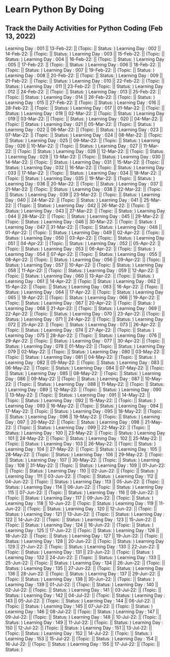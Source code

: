 # Learn Python By Doing
## Track the Daily Activities for Python Coding (Feb 13, 2022)

Learning Day : 001 || 13-Feb-22: || (Topic:  || Status: )
Learning Day : 002 || 14-Feb-22: || (Topic:  || Status: )
Learning Day : 003 || 15-Feb-22: || (Topic:  || Status: )
Learning Day : 004 || 16-Feb-22: || (Topic:  || Status: )
Learning Day : 005 || 17-Feb-22: || (Topic:  || Status: )
Learning Day : 006 || 18-Feb-22: || (Topic:  || Status: )
Learning Day : 007 || 19-Feb-22: || (Topic:  || Status: )
Learning Day : 008 || 20-Feb-22: || (Topic:  || Status: )
Learning Day : 009 || 21-Feb-22: || (Topic:  || Status: )
Learning Day : 010 || 22-Feb-22: || (Topic:  || Status: )
Learning Day : 011 || 23-Feb-22: || (Topic:  || Status: )
Learning Day : 012 || 24-Feb-22: || (Topic:  || Status: )
Learning Day : 013 || 25-Feb-22: || (Topic:  || Status: )
Learning Day : 014 || 26-Feb-22: || (Topic:  || Status: )
Learning Day : 015 || 27-Feb-22: || (Topic:  || Status: )
Learning Day : 016 || 28-Feb-22: || (Topic:  || Status: )
Learning Day : 017 || 01-Mar-22: || (Topic:  || Status: )
Learning Day : 018 || 02-Mar-22: || (Topic:  || Status: )
Learning Day : 019 || 03-Mar-22: || (Topic:  || Status: )
Learning Day : 020 || 04-Mar-22: || (Topic:  || Status: )
Learning Day : 021 || 05-Mar-22: || (Topic:  || Status: )
Learning Day : 022 || 06-Mar-22: || (Topic:  || Status: )
Learning Day : 023 || 07-Mar-22: || (Topic:  || Status: )
Learning Day : 024 || 08-Mar-22: || (Topic:  || Status: )
Learning Day : 025 || 09-Mar-22: || (Topic:  || Status: )
Learning Day : 026 || 10-Mar-22: || (Topic:  || Status: )
Learning Day : 027 || 11-Mar-22: || (Topic:  || Status: )
Learning Day : 028 || 12-Mar-22: || (Topic:  || Status: )
Learning Day : 029 || 13-Mar-22: || (Topic:  || Status: )
Learning Day : 030 || 14-Mar-22: || (Topic:  || Status: )
Learning Day : 031 || 15-Mar-22: || (Topic:  || Status: )
Learning Day : 032 || 16-Mar-22: || (Topic:  || Status: )
Learning Day : 033 || 17-Mar-22: || (Topic:  || Status: )
Learning Day : 034 || 18-Mar-22: || (Topic:  || Status: )
Learning Day : 035 || 19-Mar-22: || (Topic:  || Status: )
Learning Day : 036 || 20-Mar-22: || (Topic:  || Status: )
Learning Day : 037 || 21-Mar-22: || (Topic:  || Status: )
Learning Day : 038 || 22-Mar-22: || (Topic:  || Status: )
Learning Day : 039 || 23-Mar-22: || (Topic:  || Status: )
Learning Day : 040 || 24-Mar-22: || (Topic:  || Status: )
Learning Day : 041 || 25-Mar-22: || (Topic:  || Status: )
Learning Day : 042 || 26-Mar-22: || (Topic:  || Status: )
Learning Day : 043 || 27-Mar-22: || (Topic:  || Status: )
Learning Day : 044 || 28-Mar-22: || (Topic:  || Status: )
Learning Day : 045 || 29-Mar-22: || (Topic:  || Status: )
Learning Day : 046 || 30-Mar-22: || (Topic:  || Status: )
Learning Day : 047 || 31-Mar-22: || (Topic:  || Status: )
Learning Day : 048 || 01-Apr-22: || (Topic:  || Status: )
Learning Day : 049 || 02-Apr-22: || (Topic:  || Status: )
Learning Day : 050 || 03-Apr-22: || (Topic:  || Status: )
Learning Day : 051 || 04-Apr-22: || (Topic:  || Status: )
Learning Day : 052 || 05-Apr-22: || (Topic:  || Status: )
Learning Day : 053 || 06-Apr-22: || (Topic:  || Status: )
Learning Day : 054 || 07-Apr-22: || (Topic:  || Status: )
Learning Day : 055 || 08-Apr-22: || (Topic:  || Status: )
Learning Day : 056 || 09-Apr-22: || (Topic:  || Status: )
Learning Day : 057 || 10-Apr-22: || (Topic:  || Status: )
Learning Day : 058 || 11-Apr-22: || (Topic:  || Status: )
Learning Day : 059 || 12-Apr-22: || (Topic:  || Status: )
Learning Day : 060 || 13-Apr-22: || (Topic:  || Status: )
Learning Day : 061 || 14-Apr-22: || (Topic:  || Status: )
Learning Day : 062 || 15-Apr-22: || (Topic:  || Status: )
Learning Day : 063 || 16-Apr-22: || (Topic:  || Status: )
Learning Day : 064 || 17-Apr-22: || (Topic:  || Status: )
Learning Day : 065 || 18-Apr-22: || (Topic:  || Status: )
Learning Day : 066 || 19-Apr-22: || (Topic:  || Status: )
Learning Day : 067 || 20-Apr-22: || (Topic:  || Status: )
Learning Day : 068 || 21-Apr-22: || (Topic:  || Status: )
Learning Day : 069 || 22-Apr-22: || (Topic:  || Status: )
Learning Day : 070 || 23-Apr-22: || (Topic:  || Status: )
Learning Day : 071 || 24-Apr-22: || (Topic:  || Status: )
Learning Day : 072 || 25-Apr-22: || (Topic:  || Status: )
Learning Day : 073 || 26-Apr-22: || (Topic:  || Status: )
Learning Day : 074 || 27-Apr-22: || (Topic:  || Status: )
Learning Day : 075 || 28-Apr-22: || (Topic:  || Status: )
Learning Day : 076 || 29-Apr-22: || (Topic:  || Status: )
Learning Day : 077 || 30-Apr-22: || (Topic:  || Status: )
Learning Day : 078 || 01-May-22: || (Topic:  || Status: )
Learning Day : 079 || 02-May-22: || (Topic:  || Status: )
Learning Day : 080 || 03-May-22: || (Topic:  || Status: )
Learning Day : 081 || 04-May-22: || (Topic:  || Status: )
Learning Day : 082 || 05-May-22: || (Topic:  || Status: )
Learning Day : 083 || 06-May-22: || (Topic:  || Status: )
Learning Day : 084 || 07-May-22: || (Topic:  || Status: )
Learning Day : 085 || 08-May-22: || (Topic:  || Status: )
Learning Day : 086 || 09-May-22: || (Topic:  || Status: )
Learning Day : 087 || 10-May-22: || (Topic:  || Status: )
Learning Day : 088 || 11-May-22: || (Topic:  || Status: )
Learning Day : 089 || 12-May-22: || (Topic:  || Status: )
Learning Day : 090 || 13-May-22: || (Topic:  || Status: )
Learning Day : 091 || 14-May-22: || (Topic:  || Status: )
Learning Day : 092 || 15-May-22: || (Topic:  || Status: )
Learning Day : 093 || 16-May-22: || (Topic:  || Status: )
Learning Day : 094 || 17-May-22: || (Topic:  || Status: )
Learning Day : 095 || 18-May-22: || (Topic:  || Status: )
Learning Day : 096 || 19-May-22: || (Topic:  || Status: )
Learning Day : 097 || 20-May-22: || (Topic:  || Status: )
Learning Day : 098 || 21-May-22: || (Topic:  || Status: )
Learning Day : 099 || 22-May-22: || (Topic:  || Status: )
Learning Day : 100 || 23-May-22: || (Topic:  || Status: )
Learning Day : 101 || 24-May-22: || (Topic:  || Status: )
Learning Day : 102 || 25-May-22: || (Topic:  || Status: )
Learning Day : 103 || 26-May-22: || (Topic:  || Status: )
Learning Day : 104 || 27-May-22: || (Topic:  || Status: )
Learning Day : 105 || 28-May-22: || (Topic:  || Status: )
Learning Day : 106 || 29-May-22: || (Topic:  || Status: )
Learning Day : 107 || 30-May-22: || (Topic:  || Status: )
Learning Day : 108 || 31-May-22: || (Topic:  || Status: )
Learning Day : 109 || 01-Jun-22: || (Topic:  || Status: )
Learning Day : 110 || 02-Jun-22: || (Topic:  || Status: )
Learning Day : 111 || 03-Jun-22: || (Topic:  || Status: )
Learning Day : 112 || 04-Jun-22: || (Topic:  || Status: )
Learning Day : 113 || 05-Jun-22: || (Topic:  || Status: )
Learning Day : 114 || 06-Jun-22: || (Topic:  || Status: )
Learning Day : 115 || 07-Jun-22: || (Topic:  || Status: )
Learning Day : 116 || 08-Jun-22: || (Topic:  || Status: )
Learning Day : 117 || 09-Jun-22: || (Topic:  || Status: )
Learning Day : 118 || 10-Jun-22: || (Topic:  || Status: )
Learning Day : 119 || 11-Jun-22: || (Topic:  || Status: )
Learning Day : 120 || 12-Jun-22: || (Topic:  || Status: )
Learning Day : 121 || 13-Jun-22: || (Topic:  || Status: )
Learning Day : 122 || 14-Jun-22: || (Topic:  || Status: )
Learning Day : 123 || 15-Jun-22: || (Topic:  || Status: )
Learning Day : 124 || 16-Jun-22: || (Topic:  || Status: )
Learning Day : 125 || 17-Jun-22: || (Topic:  || Status: )
Learning Day : 126 || 18-Jun-22: || (Topic:  || Status: )
Learning Day : 127 || 19-Jun-22: || (Topic:  || Status: )
Learning Day : 128 || 20-Jun-22: || (Topic:  || Status: )
Learning Day : 129 || 21-Jun-22: || (Topic:  || Status: )
Learning Day : 130 || 22-Jun-22: || (Topic:  || Status: )
Learning Day : 131 || 23-Jun-22: || (Topic:  || Status: )
Learning Day : 132 || 24-Jun-22: || (Topic:  || Status: )
Learning Day : 133 || 25-Jun-22: || (Topic:  || Status: )
Learning Day : 134 || 26-Jun-22: || (Topic:  || Status: )
Learning Day : 135 || 27-Jun-22: || (Topic:  || Status: )
Learning Day : 136 || 28-Jun-22: || (Topic:  || Status: )
Learning Day : 137 || 29-Jun-22: || (Topic:  || Status: )
Learning Day : 138 || 30-Jun-22: || (Topic:  || Status: )
Learning Day : 139 || 01-Jul-22: || (Topic:  || Status: )
Learning Day : 140 || 02-Jul-22: || (Topic:  || Status: )
Learning Day : 141 || 03-Jul-22: || (Topic:  || Status: )
Learning Day : 142 || 04-Jul-22: || (Topic:  || Status: )
Learning Day : 143 || 05-Jul-22: || (Topic:  || Status: )
Learning Day : 144 || 06-Jul-22: || (Topic:  || Status: )
Learning Day : 145 || 07-Jul-22: || (Topic:  || Status: )
Learning Day : 146 || 08-Jul-22: || (Topic:  || Status: )
Learning Day : 147 || 09-Jul-22: || (Topic:  || Status: )
Learning Day : 148 || 10-Jul-22: || (Topic:  || Status: )
Learning Day : 149 || 11-Jul-22: || (Topic:  || Status: )
Learning Day : 150 || 12-Jul-22: || (Topic:  || Status: )
Learning Day : 151 || 13-Jul-22: || (Topic:  || Status: )
Learning Day : 152 || 14-Jul-22: || (Topic:  || Status: )
Learning Day : 153 || 15-Jul-22: || (Topic:  || Status: )
Learning Day : 154 || 16-Jul-22: || (Topic:  || Status: )
Learning Day : 155 || 17-Jul-22: || (Topic:  || Status: )

